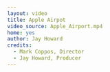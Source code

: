 ```yaml
---
layout: video
title: Apple Airpot
video_source: Apple_Airport.mp4
home: yes
author: Jay Howard
credits:
  - Mark Coppos, Director
  - Jay Howard, Producer
---
```

